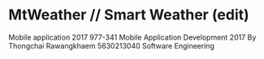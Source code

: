 # MtWeather // Smart Weather (edit)
Mobile application 2017
977-341 Mobile Application Development 2017
By Thongchai Rawangkhaem 5630213040 Software Engineering
